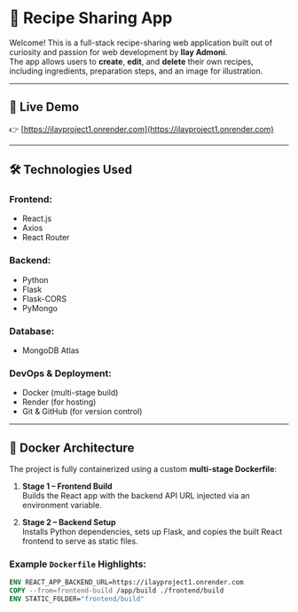 # 🍲 Recipe Sharing App

Welcome! This is a full-stack recipe-sharing web application built out of curiosity and passion for web development by **Ilay Admoni**.  
The app allows users to **create**, **edit**, and **delete** their own recipes, including ingredients, preparation steps, and an image for illustration.

---

## 🚀 Live Demo  
👉 [https://ilayproject1.onrender.com](https://ilayproject1.onrender.com)

---

## 🛠️ Technologies Used

### Frontend:
- React.js
- Axios
- React Router

### Backend:
- Python
- Flask
- Flask-CORS
- PyMongo

### Database:
- MongoDB Atlas

### DevOps & Deployment:
- Docker (multi-stage build)
- Render (for hosting)
- Git & GitHub (for version control)

---

## 🐳 Docker Architecture

The project is fully containerized using a custom **multi-stage Dockerfile**:

1. **Stage 1 – Frontend Build**  
   Builds the React app with the backend API URL injected via an environment variable.

2. **Stage 2 – Backend Setup**  
   Installs Python dependencies, sets up Flask, and copies the built React frontend to serve as static files.

### Example `Dockerfile` Highlights:
```Dockerfile
ENV REACT_APP_BACKEND_URL=https://ilayproject1.onrender.com
COPY --from=frontend-build /app/build ./frontend/build
ENV STATIC_FOLDER="frontend/build"

